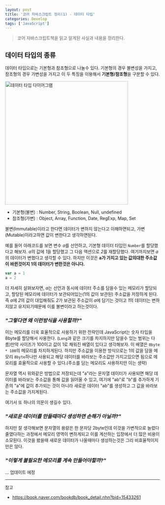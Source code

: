 ```yaml
---
layout: post
title: '코어 자바스크립트 정리(1) - 데이터 타입'
categories: Develop
tags: ['JavaScript']
---
```


> 코어 자바스크립트책을 읽고 알게된 사실과 내용을 정리한다.

## 데이터 타입의 종류

데이터 타입으로는 기본형과 참조형으로 나눌수 있다. 기본형의 경우 불변성을 가지고, 참조형의 경우 가변성을 가지고 이 두 특징을 이용해서 **기본형/참조형**을 구분할 수 있다.

<img src="https://www.kamprasad.com/wp-content/uploads/2019/07/Javascript-DataType.png" alt="데이터 타입 다이어그램" width="400" >

- 기본형(불변) : Number, String, Boolean, Null, undefined
- 참조형(가변) : Object, Array, Function, Date, RegExp, Map, Set

불변(Immutable)이라고 한다면 데이터가 변하지 않는다고 이해하면되고, 가변(Mutable)이라고하면 값이 변한다고 생각하면된다.

예를 들어 아래코드를 보면 변수 *a*를 선언하고, 기본형 데이터 타입인 `Number`를 할당했다고 해보자. *a*의 값에 *1*을 할당했고 그 다음 액션으로 *2*를 재할당했다. 여기까지보면 *a*의 데이터가 변했다고 생각할 수 있다. 하지만 이것은 **a가 가지고 있는 값의대한 주소값이 바뀐것이지 1의 데이터가 변한것은 아니다.**

```javascript
var a = 1
a = 2
```

더 자세히 살펴보자면, *a*는 선언과 동시에 데이터 주소를 담을수 있는 메모리가 할당되고, 할당된 메모리에 데이터가 보관되어있는(1의 값이 보관된) 주소값을 저장하게 된다. 즉 *a*에 *2*의 값이 대입해줘도 *2*가 보관된 주소값이 *a*에 담기는 것이고 *1*의 데이터는 변하지않고 유지되기때문에 이를 불변이라고 하는것이다.

### _"그렇다면 왜 이런방식을 사용할까?"_

이는 메모리를 더욱 효율적으로 사용하기 위한 전략인데 JavaScript는 숫자 타입을 8byte를 할당해서 사용한다. (`Long`과 같은 크기를 차지하지만 담을수 있는 범위는 다름)만약 사이즈가 100이고 값이 1로 채워진 배열이 있다고 생각해보자. 이 배열은 `8byte * 100`의 메모리를 차지하게된다. 하지만 주소값을 이용한 방식으로는 1의 값을 담을 메모리 `8byte`하나만 사용되고 해당 데이터를 바라보는 주소값만 가지고있으면 됨으로 메모리를 효율적으로 사용할 수 있다.(주소를 담는 메모리도 사용하지만 이는 생략)

문자열 역시 위와같은 방법으로 저장되는데 "a"라는 문자열 데이터가 사용되면 해당 데이터를 바라보는 주소값을 통해 값을 읽어올 수 있고, 여기에 "ab"로 "b"를 추가하게 기존의 "a"에 값이 추가되는 것이 아니라 새로운 데이터 "ab"를 생성하고 그 값을 바라보는 주소값을 가지게된다.

여기서 또 하나의 의문이 생길수 있다.

### *"새로운 데이터를 만들때마다 생성하면 손해가 아닐까?"*

하지만 잘 생각해보면 문자열의 용량은 한 문자당 2byte인데 이것을 가변적으로 늘렸다 줄였다하는 과정에서 메모리 영역이 변하게되고 이를 계산하는 입장에서 더 많은 비용이 소모된다. 이것을 봤을때 새로운 데이터가 나올때마다 생성하는것은 그리 비효율적이지만은 않다.

### *"이렇게 불필요한 메모리를 계속 만들어야할까?"*

... 업데이트 에정

<!-- > 변수 : 변할 수 있는 수, 변할 수 있는 데이터(숫자, 문자열, 객체, 배열 ...)
> 식별자 : 어떤 데이터를 식별하는데 사용하는 이름, 변수명

## 데이터 타입에 관한 배경지식

## 변수 선언과 데이터 할당

## 기본형 데이터와 참조형 데이터

## 불변 객체

## undefined와 null

## 정리 -->

---

참고

- <https://book.naver.com/bookdb/book_detail.nhn?bid=15433261>
